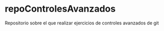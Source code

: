 # repoControlesAvanzados
Repositorio sobre el que realizar ejercicios de controles avanzados de git
